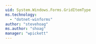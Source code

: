 ```yaml
---
uid: System.Windows.Forms.GridItemType
ms.technology: 
  - "dotnet-winforms"
author: "stevehoag"
ms.author: "shoag"
manager: "wpickett"
---
```

